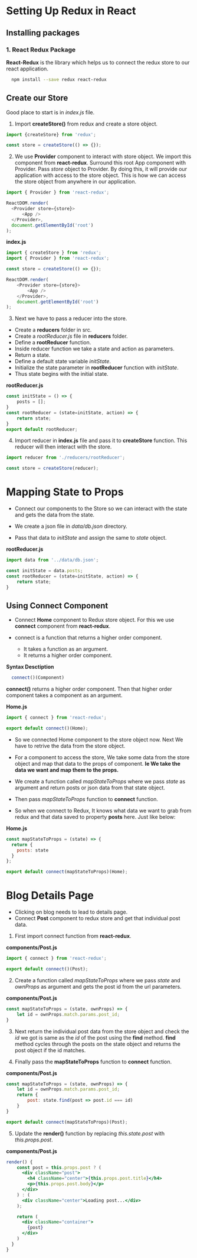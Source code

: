 # Setting Up Redux in React

## Installing packages

### 1. React Redux Package

**React-Redux** is the library which helps us to connect the redux store to our react application.

```bash
  npm install --save redux react-redux
```

## Create our Store

Good place to start is in *index.js* file.

1. Import **createStore()** from redux and create a store object.

```js
import {createStore} from 'redux';

const store = createStore(() => {});
```

2. We use **Provider** component to interact with store object. We import this component from **react-redux**. Surround this root App component with Provider. Pass *store* object to Provider. By doing this, it will provide our application with access to the store object. This is how we can access the store object from anywhere in our application.

```js
import { Provider } from 'react-redux';

ReactDOM.render(
  <Provider store={store}>
      <App />
  </Provider>, 
  document.getElementById('root')
);
```

**index.js**

```js
import { createStore } from 'redux';
import { Provider } from 'react-redux';

const store = createStore(() => {});

ReactDOM.render(
    <Provider store={store}>
        <App />
    </Provider>, 
    document.getElementById('root')
);
```

3. Next we have to pass a reducer into the store.

  - Create a **reducers** folder in src.
  - Create a *rootReducer.js* file in **reducers** folder.
  - Define a **rootReducer** function.  
  - Inside reducer function we take a state and action as parameters.
  - Return a state.
  - Define a default state variable *initState*.
  - Initialize the state parameter in **rootReducer** function with *initState*.
  - Thus state begins with the initial state.

**rootReducer.js**

```js
const initState = () => {
    posts = [];
}
const rootReducer = (state=initState, action) => {
    return state;
}
export default rootReducer;
```

4. Import reducer in **index.js** file and pass it to **createStore** function. This reducer will then interact with the store.

```js
import reducer from './reducers/rootReducer';

const store = createStore(reducer);
```

# Mapping State to Props

- Connect our components to the Store so we can interact with the state and gets the data from the state.

- We create a json file in *data/db.json* directory.

- Pass that data to *initState* and assign the same to *state* object. 

**rootReducer.js**

```js
import data from '../data/db.json';

const initState = data.posts;
const rootReducer = (state=initState, action) => {
    return state;
}
```

## Using Connect Component

- Connect **Home** component to Redux store object. For this we use **connect** component from **react-redux**.

- connect is a function that returns a higher order component.
  - It takes a function as an argument.
  - It returns a higher order component.

**Syntax Desctiption**

```js 
  connect()(Component)
```
**connect()** returns a higher order component. Then that higher order component takes a component as an argument.

**Home.js**

```js
import { connect } from 'react-redux';

export default connect()(Home);
```
 
- So we connected Home component to the store object now. Next We have to retrive the data from the store object.

- For a component to access the store, We take some data from the store object and map that data to the props of component. **Ie We take the data we want and map them to the props.**

- We create a function called *mapStateToProps* where we pass *state* as argument and return posts or json data from that state object. 

- Then pass *mapStateToProps* function to **connect** function.

- So when we connect to Redux, It knows what data we want to grab from redux and that data saved to property **posts** here. Just like below:


**Home.js**

```js
const mapStateToProps = (state) => {
  return {
    posts: state
  }
};

export default connect(mapStateToProps)(Home);
```

# Blog Details Page

- Clicking on blog needs to lead to details page.
- Connect **Post** component to redux store and get that individual post data.

1. First import connect function from **react-redux**.

**components/Post.js**

```js
import { connect } from 'react-redux';

export default connect()(Post);
```

2. Create a function called *mapStateToProps* where we pass *state* and *ownProps* as argument and gets the post id from the url parameters.

**components/Post.js**

```js
const mapStateToProps = (state, ownProps) => {
    let id = ownProps.match.params.post_id;
}
```

3. Next return the individual post data from the store object and check the *id* we got is same as the *id* of the post using the **find** method.
**find** method cycles through the posts on the state object and returns the post object if the id matches.
 
4. Finally pass the **mapStateToProps** function to **connect** function.

**components/Post.js**

```js
const mapStateToProps = (state, ownProps) => {
    let id = ownProps.match.params.post_id;
    return {
        post: state.find(post => post.id === id) 
    }
}

export default connect(mapStateToProps)(Post);
```

5. Update the **render()** function by replacing *this.state.post* with *this.props.post*.

**components/Post.js**
```jsx
render() {
    const post = this.props.post ? (
      <div className="post">
        <h4 className="center">{this.props.post.title}</h4>
        <p>{this.props.post.body}</p>
      </div>
    ) : (
      <div className="center">Loading post...</div>
    );

    return (
      <div className="container">
        {post}
      </div>
    )
  }
}
```